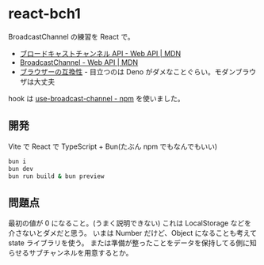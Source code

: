 # react-bch1

BroadcastChannel の練習を React で。

- [ブロードキャストチャンネル API - Web API | MDN](https://developer.mozilla.org/ja/docs/Web/API/Broadcast_Channel_API)
- [BroadcastChannel - Web API | MDN](https://developer.mozilla.org/ja/docs/Web/API/BroadcastChannel)
- [ブラウザーの互換性](https://developer.mozilla.org/ja/docs/Web/API/Broadcast_Channel_API#%E3%83%96%E3%83%A9%E3%82%A6%E3%82%B6%E3%83%BC%E3%81%AE%E4%BA%92%E6%8F%9B%E6%80%A7) - 目立つのは Deno がダメなことぐらい。モダンブラウザは大丈夫

hook は
[use-broadcast-channel - npm](https://www.npmjs.com/package/use-broadcast-channel)
を使いました。

## 開発

Vite で React で TypeScript + Bun(たぶん npm でもなんでもいい)

```sh
bun i
bun dev
bun run build & bun preview
```

## 問題点

最初の値が 0 になること。(うまく説明できない)
これは LocalStorage などを介さないとダメだと思う。
いまは Number だけど、Object になることも考えて state ライブラリを使う。
または準備が整ったことをデータを保持してる側に知らせるサブチャンネルを用意するとか。
